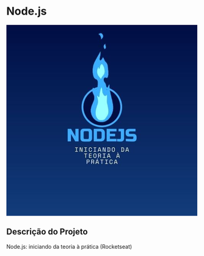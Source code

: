 # Node.js
  <img align="center" src="https://github.com/Iann-rst/nodejs/blob/main/NODEJS.jpg" alt="Node.js: Iniciando da Teoria à Prática">
  
## Descrição do Projeto
  <p> Node.js: iniciando da teoria à prática (Rocketseat)</p>
